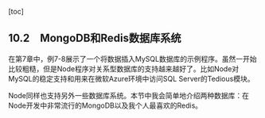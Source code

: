 [toc]

## 10.2　MongoDB和Redis数据库系统

在第7章中，例7-8展示了一个将数据插入MySQL数据库的示例程序。虽然一开始比较粗糙，但是Node程序对关系型数据库的支持越来越好了。比如Node对MySQL的稳定支持和用来在微软Azure环境中访问SQL Server的Tedious模块。

Node同样也支持另外一些数据库系统。本节中我会简单地介绍两种数据库：在Node开发中非常流行的MongoDB以及我个人最喜欢的Redis。

